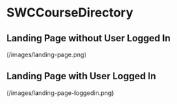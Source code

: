 # SWCCourseDirectory

## Landing Page without User Logged In
(/images/landing-page.png)

## Landing Page with User Logged In
(/images/landing-page-loggedin.png)

